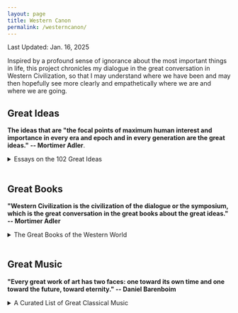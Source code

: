 ```yaml
---
layout: page
title: Western Canon
permalink: /westerncanon/
---
```

Last Updated: Jan. 16, 2025

<style>
  .expandable {
    cursor: pointer;
    color: black;
    font-weight: bold;
  }
  .expandable:hover {
    color: darkred;
  }
  .expandable-content {
    display: none;
    margin-top: 5px;
  }
</style>

<script>
  function toggleContent(id) {
    var content = document.getElementById(id);
    if (content.style.display === "none") {
      content.style.display = "block";
    } else {
      content.style.display = "none";
    }
  }
</script>

Inspired by a profound sense of ignorance about the most important things in life, this project chronicles my dialogue in the great conversation in Western Civilization, so that I may understand where we have been and may then hopefully see more clearly and empathetically where we are and where we are going. 

## Great Ideas 
<b>The ideas that are "the focal points of maximum human interest and importance in every era and epoch and in every generation are the great ideas." -- Mortimer Adler</b>. 
<br>
<details>
  <summary>Essays on the 102 Great Ideas</summary>
  <p>Angel, Animal, Aristocracy, Art, Astronomy, Beauty, Being, Cause, Chance, Change, Citizen, Constitution, Courage, Custom and Convention, Definition, Democracy, Desire, Dialectic, Duty, Education, Element, Emotion, Eternity, Evolution, Experience, Family, Fate, Form, God, Good and Evil, Government, Habit, Happiness, History, Honor, Hypothesis, Idea, Immortality, Induction, Infinity, Judgment, Justice, Knowledge, Labor, Language, Law, Liberty, Life and Death, Logic, Love, Man, Mathematics, Matter, Mechanics, Medicine, Memory and Imagination, Metaphysics, Mind, Monarchy, Nature, Necessity and Contingency, Oligarchy, One and Many, Opinion, Opposition, Philosophy, Physics, Pleasure and Pain, Poetry, Principle, Progress, Prophecy, Prudence, Punishment, Quality, Quantity, Reasoning, Relation, Religion, Revolution, Rhetoric, Same and Other, Science, Sense, Sign and Symbol, Sin, Slavery, Soul, Space, State, Temperance, Theology, Time, Truth, Tyranny, Universal and Particular, Virtue and Vice, War and Peace, Wealth, Will, Wisdom, World.</p>
  <!-- <span style="color:black; font-weight: bold;">Truth</span> -->
</details>
<br>

## Great Books
<b>"Western Civilization is the civilization of the dialogue or the symposium, which is the great conversation in the great books about the great ideas." -- Mortimer Adler</b>
<br>
<details>
  <summary>The Great Books of the Western World</summary>
    <!-- <li><span class="expandable" onclick="toggleContent('iliad-content')">Iliad - Homer</span>
      <div id="iliad-content" class="expandable-content">
        <p><strong>Finished:</strong> January 1, 2025</p>
        <p><strong>Review:</strong> A timeless epic that explores the themes of heroism, honor, and the human condition. The Iliad's vivid storytelling and complex characters make it a must-read.</p>
      </div>
    </li> -->
    <li>Iliad - Homer</li>
    <li>Odyssey - Homer</li>
    <li>The Old Testament - Various</li>
    <li>The Suppliant Maidens - Aeschylus</li>
    <li>The Persians - Aeschylus</li>
    <li>Seven Against Thebes - Aeschylus</li>
    <li>Prometheus Bound - Aeschylus</li>
    <li>Agamemnon (The Oresteia) - Aeschylus</li>
    <li>Choephoroe (The Oresteia) - Aeschylus</li>
    <li>The Eumenides (The Oresteia) - Aeschylus</li>
    <li>Oedipus the King (The Oedipus Cycle) - Sophocles</li>
    <li>Oedipus at Colonus (The Oedipus Cycle) - Sophocles</li>
    <li>Antigone (The Oedipus Cycle) - Sophocles</li>
    <li>Ajax - Sophocles</li>
    <li>Electra - Sophocles</li>
    <li>The Trachiniae - Sophocles</li>
    <li>Philoctetes - Sophocles</li>
    <li>The History of the Persian Wars - Herodotus</li>
    <li>Rhesus - Euripides</li>
    <li>Medea - Euripides</li>
    <li>Hippolytus - Euripides</li>
    <li>Alcestis - Euripides</li>
    <li>Heracleidae - Euripides</li>
    <li>The Suppliants - Euripides</li>
    <li>Trojan Women - Euripides</li>
    <li>Ion - Euripides</li>
    <li>Helen - Euripides</li>
    <li>Andromache - Euripides</li>
    <li>Electra - Euripides</li>
    <li>Bacchantes - Euripides</li>
    <li>Hecuba - Euripides</li>
    <li>Heracles - Euripides</li>
    <li>Phoenician Women - Euripides</li>
    <li>Orestes - Euripides</li>
    <li>Iphigenia in Tauris - Euripides</li>
    <li>Iphigenia at Aulis - Euripides</li>
    <li>Cyclops - Euripides</li>
    <li>History of The Peloponnesian War - Thucydides</li>
    <li>On Airs, Waters, and Places - Hippocrates</li>
    <li>On Ancient Medicine - Hippocrates</li>
    <li>Aphorisms - Hippocrates</li>
    <li>On the Articulations - Hippocrates</li>
    <li>The Book of Prognostics - Hippocrates</li>
    <li>On Fistulae - Hippocrates</li>
    <li>On Fractures - Hippocrates</li>
    <li>On Hemorrhoids - Hippocrates</li>
    <li>On Injuries of the Head - Hippocrates</li>
    <li>Instruments of Reduction - Hippocrates</li>
    <li>The Law - Hippocrates</li>
    <li>The Oath - Hippocrates</li>
    <li>Of the Epidemics - Hippocrates</li>
    <li>On Regimen in Acute Diseases - Hippocrates</li>
    <li>On the Sacred Disease - Hippocrates</li>
    <li>On the Surgery - Hippocrates</li>
    <li>On Ulcers - Hippocrates</li>
    <li>The Acharnians - Aristophanes</li>
    <li>The Knights - Aristophanes</li>
    <li>The Clouds - Aristophanes</li>
    <li>The Wasps - Aristophanes</li>
    <li>Peace - Aristophanes</li>
    <li>The Birds - Aristophanes</li>
    <li>The Frogs - Aristophanes</li>
    <li>Lysistrata - Aristophanes</li>
    <li>Thesmophoriazusae - Aristophanes</li>
    <li>Ecclesiazusae - Aristophanes</li>
    <li>Plutus - Aristophanes</li>
    <li>Charmides - Plato</li>
    <li>Lysis - Plato</li>
    <li>Laches - Plato</li>
    <li>Protagoras - Plato</li>
    <li>Euthydemus - Plato</li>
    <li>Cratylus - Plato</li>
    <li>Phaedrus - Plato</li>
    <li>Ion - Plato</li>
    <li>Symposium - Plato</li>
    <li>Meno - Plato</li>
    <li>Euthyphro - Plato</li>
    <li>Apology - Plato</li>
    <li>Crito - Plato</li>
    <li>Phaedo - Plato</li>
    <li>Gorgias - Plato</li>
    <li>The Republic - Plato</li>
    <li>Timaeus - Plato</li>
    <li>Critias - Plato</li>
    <li>Parmenides - Plato</li>
    <li>Theaetetus - Plato</li>
    <li>Sophist - Plato</li>
    <li>Statesman - Plato</li>
    <li>Philebus - Plato</li>
    <li>Laws - Plato</li>
    <li>The Seventh Letter - Plato</li>
    <li>Categories - Aristotle</li>
    <li>On Interpretation - Aristotle</li>
    <li>Prior Analytics - Aristotle</li>
    <li>Posterior Analytics - Aristotle</li>
    <li>Topics - Aristotle</li>
    <li>Sophistical Refutations - Aristotle</li>
    <li>Physics - Aristotle</li>
    <li>On the Heavens - Aristotle</li>
    <li>On Generation and Corruption - Aristotle</li>
    <li>Meteorology - Aristotle</li>
    <li>Metaphysics - Aristotle</li>
    <li>On the Soul - Aristotle</li>
    <li>Minor biological works - Aristotle</li>
    <li>History of Animals - Aristotle</li>
    <li>Parts of Animals - Aristotle</li>
    <li>On the Motion of Animals - Aristotle</li>
    <li>On the Gait of Animals - Aristotle</li>
    <li>On the Generation of Animals - Aristotle</li>
    <li>Nicomachean Ethics - Aristotle</li>
    <li>Politics - Aristotle</li>
    <li>The Athenian Constitution - Aristotle</li>
    <li>Rhetoric - Aristotle</li>
    <li>Poetics - Aristotle</li>
    <li>Letter to Herodotus - Epicurus</li>
    <li>Letter to Menoeceus - Epicurus</li>
    <li>The Thirteen Books of Euclid’s Elements - Euclid</li>
    <li>On the Sphere and Cylinder - Archimedes</li>
    <li>Measurement of a Circle - Archimedes</li>
    <li>On Conoids and Spheroids - Archimedes</li>
    <li>On Spirals - Archimedes</li>
    <li>On the Equilibrium of Planes - Archimedes</li>
    <li>The Sand Reckoner - Archimedes</li>
    <li>The Quadrature of the Parabola - Archimedes</li>
    <li>On Floating Bodies - Archimedes</li>
    <li>Books of Lemmas - Archimedes</li>
    <li>The Method Treating of Mechanical Problems - Archimedes</li>
    <li>On Conic Sections - Apollonius of Perga</li>
    <li>Orations - Cicero</li>
    <li>On Friendship - Cicero</li>
    <li>On Old Age - Cicero</li>
    <li>On the Nature of Things - Lucretius</li>
    <li>Eclogues - Virgil</li>
    <li>Georgics - Virgil</li>
    <li>Aeneid - Virgil</li>
    <li>Odes and Epodes - Horace</li>
    <li>The Art of Poetry - Horace</li>
    <li>History of Rome - Livy</li>
    <li>Metamorphoses - Ovid</li>
    <li>Lives of the Noble Grecians and Romans Moralia - Plutarch</li>
    <li>Histories - Tacitus</li>
    <li>Annals - Tacitus</li>
    <li>Agricola - Tacitus</li>
    <li>Germania - Tacitus</li>
    <li>Introduction to Arithmetic - Nicomachus of Gerasa</li>
    <li>Discourses - Epictetus</li>
    <li>Enchiridion (handbook) - Epictetus</li>
    <li>Almagest - Ptolemy</li>
    <li>The Way to Write History - Lucian</li>
    <li>The True History - Lucian</li>
    <li>The Sale of Creeds - Lucian</li>
    <li>Meditations - Marcus Aurelius</li>
    <li>On the Natural Faculties - Galen</li>
    <li>The New Testament - Various</li>
    <li>The Enneads - Plotinus</li>
    <li>The Confessions - St. Augustine</li>
    <li>The City of God - St. Augustine</li>
    <li>On Christian Doctrine - St. Augustine</li>
    <li>On the Teacher - St. Augustine</li>
    <li>The Song of Roland - Various</li>
    <li>The Nibelungenlied - Various</li>
    <li>The Volsunga Saga - Various</li>
    <li>The Saga of Burnt Njal - Various</li>
    <li>Summa Theologica - St. Thomas Aquinas</li>
    <li>The Divine Comedy - Dante Alighieri</li>
    <li>The New Life (La vita nuova) - Dante Alighieri</li>
    <li>On Monarchy - Dante Alighieri</li>
    <li>Troilus and Criseyde - Geoffrey Chaucer</li>
    <li>The Canterbury Tales - Geoffrey Chaucer</li>
    <li>Notebooks - Leonardo da Vinci</li>
    <li>The Prince - Niccolo Machiavelli</li>
    <li>Discourses of the First Ten Books of Livy - Niccolo Machiavelli</li>
    <li>The Praise of Folly - Desiderius Erasmus</li>
    <li>On the Revolutions of the Heavenly Spheres - Nicolaus Copernicus</li>
    <li>Utopia - Sir Thomas More</li>
    <li>Three Treatises - Martin Luther</li>
    <li>Table Talk - Martin Luther</li>
    <li>Gargantua and Pantagruel - Francois Rabelais</li>
    <li>Institutes of the Christian Religion - John Calvin</li>
    <li>Essays - Michel de Montaigne</li>
    <li>On the Loadstone and Magnetic Bodies - William Gilbert</li>
    <li>Don Quixote - Miguel de Cervantes</li>
    <li>Prothalamion - Edmund Spenser</li>
    <li>The Faerie Queene - Edmund Spenser</li>
    <li>Essays - Francis Bacon</li>
    <li>Advancement of Learning - Francis Bacon</li>
    <li>Novum Organum - Francis Bacon</li>
    <li>New Atlantis - Francis Bacon</li>
    <li>The First Part of King Henry the Sixth - William Shakespeare</li>
    <li>The Second Part of King Henry the Sixth - William Shakespeare</li>
    <li>The Third Part of King Henry the Sixth - William Shakespeare</li>
    <li>The Tragedy of Richard the Third - William Shakespeare</li>
    <li>The Comedy of Errors - William Shakespeare</li>
    <li>Titus Andronicus - William Shakespeare</li>
    <li>The Taming of the Shrew - William Shakespeare</li>
    <li>The Two Gentlemen of Verona - William Shakespeare</li>
    <li>Love's Labour's Lost - William Shakespeare</li>
    <li>Romeo and Juliet - William Shakespeare</li>
    <li>The Tragedy of King Richard the Second - William Shakespeare</li>
    <li>A Midsummer Night's Dream - William Shakespeare</li>
    <li>The Life and Death of King John - William Shakespeare</li>
    <li>The Merchant of Venice - William Shakespeare</li>
    <li>The First Part of King Henry the Fourth - William Shakespeare</li>
    <li>The Second Part of King Henry the Fourth - William Shakespeare</li>
    <li>Much Ado About Nothing - William Shakespeare</li>
    <li>The Life of King Henry the Fifth - William Shakespeare</li>
    <li>Julius Caesar - William Shakespeare</li>
    <li>As You Like It - William Shakespeare</li>
    <li>Twelfth Night; or, What You Will - William Shakespeare</li>
    <li>The Tragedy of Hamlet, Prince of Denmark - William Shakespeare</li>
    <li>The Merry Wives of Windsor - William Shakespeare</li>
    <li>Troilus and Cressida - William Shakespeare</li>
    <li>All's Well That Ends Well - William Shakespeare</li>
    <li>Measure for Measure - William Shakespeare</li>
    <li>Othello, the Moor of Venice - William Shakespeare</li>
    <li>King Lear - William Shakespeare</li>
    <li>Macbeth - William Shakespeare</li>
    <li>Antony and Cleopatra - William Shakespeare</li>
    <li>Coriolanus - William Shakespeare</li>
    <li>Timon of Athens - William Shakespeare</li>
    <li>Pericles, Prince of Tyre - William Shakespeare</li>
    <li>Cymbeline - William Shakespeare</li>
    <li>The Winter's Tale - William Shakespeare</li>
    <li>The Tempest - William Shakespeare</li>
    <li>The Famous History of the Life of King Henry the Eighth - William Shakespeare</li>
    <li>Sonnets - William Shakespeare</li>
    <li>The Starry Messenger (Sidereus Nuncius) - Galileo Galilei</li>
    <li>Dialogues Concerning Two New Sciences - Galileo Galilei</li>
    <li>Epitome of Copernican Astronomy - Johannes Kepler</li>
    <li>Concerning the Harmonies of the World - Johannes Kepler</li>
    <li>On the Motion of the Heart and Blood in Animals (Exercitatio Anatomica de Motu Cordis et Sanguinis in Animalibus) - William Harvey</li>
    <li>On the Circulation of the Blood - William Harvey</li>
    <li>On the Generation of Animals - William Harvey</li>
    <li>The Leviathan - Thomas Hobbes</li>
    <li>Rules for the Direction of the Mind - Rene Descartes</li>
    <li>Discourse on Method - Rene Descartes</li>
    <li>Geometry - Rene Descartes</li>
    <li>Meditations on First Philosophy - Rene Descartes</li>
    <li>Objections Against the Meditations and Replies - Rene Descartes</li>
    <li>English Minor Poems - John Milton</li>
    <li>Paradise Lost - John Milton</li>
    <li>Samson Agonistes - John Milton</li>
    <li>Areopagitica - John Milton</li>
    <li>The School for Wives - Moliere</li>
    <li>The Critique of the School for Wives - Moliere</li>
    <li>Tartuffe - Moliere</li>
    <li>Don Juan - Moliere</li>
    <li>The Miser - Moliere</li>
    <li>The Would-be Gentleman - Moliere</li>
    <li>The Imaginary Invalid - Moliere</li>
    <li>The Provincial Letters - Blaise Pascal</li>
    <li>Pensees - Blaise Pascal</li>
    <li>Scientific and mathematical essays - Blaise Pascal</li>
    <li>Treatise on Light - Christiaan Huygens</li>
    <li>Ethics - Benedict de Spinoza</li>
    <li>Letter Concerning Toleration - John Locke</li>
    <li>Of Civil Government (second treatise in Two Treatises on Government) - John Locke</li>
    <li>Essay Concerning Human Understanding - John Locke</li>
    <li>Some Thoughts Concerning Education - John Locke</li>
    <li>Berenice - Jean Baptiste Racine</li>
    <li>Phaedra - Jean Baptiste Racine</li>
    <li>Andromache - Jean Baptiste Racine</li>
    <li>Mathematical Principles of Natural Philosophy (Principia) - Isaac Newton</li>
    <li>Optics - Isaac Newton</li>
    <li>Discourse on Metaphysics - Gottfried Wilhelm von Leibniz</li>
    <li>New Essays Concerning Human Understanding - Gottfried Wilhelm von Leibniz</li>
    <li>Monadology - Gottfried Wilhelm von Leibniz</li>
    <li>Robinson Crusoe - Daniel Defoe</li>
    <li>A Tale of a Tub - Jonathan Swift</li>
    <li>Journal to Stella - Jonathan Swift</li>
    <li>Gulliver’s Travels - Jonathan Swift</li>
    <li>A Modest Proposal - Jonathan Swift</li>
    <li>The Way of the World - William Congreve</li>
    <li>Principles of Human Knowledge - George Berkeley</li>
    <li>Essay on Criticism - Alexander Pope</li>
    <li>Rape of the Lock - Alexander Pope</li>
    <li>Essay on Man - Alexander Pope</li>
        <li>Persian Letters - Charles de Secondat, Baron de Montesquieu</li>
    <li>Spirit of Laws - Charles de Secondat, Baron de Montesquieu</li>
    <li>Letters on the English - Voltaire</li>
    <li>Candide - Voltaire</li>
    <li>Philosophical Dictionary - Voltaire</li>
    <li>Joseph Andrews - Henry Fielding</li>
    <li>Tom Jones - Henry Fielding</li>
    <li>The Vanity of Human Wishes - Samuel Johnson</li>
    <li>Dictionary - Samuel Johnson</li>
    <li>Rasselas - Samuel Johnson</li>
    <li>The Lives of the Poets (esp. the essays on Milton and Pope) - Samuel Johnson</li>
    <li>Treatise of Human Nature - David Hume</li>
    <li>Essays Moral and Political - David Hume</li>
    <li>An Inquiry Concerning Human Understanding - David Hume</li>
    <li>On the Origins of Inequality - Jean Jacques Rousseau</li>
    <li>On Political Economy - Jean Jacques Rousseau</li>
    <li>Emile - Jean Jacques Rousseau</li>
    <li>Social Contract - Jean Jacques Rousseau</li>
    <li>Rameau’s Nephew - Denis Diderot</li>
    <li>The Life and Opinions of Tristram Shandy, Gentleman - Laurence Sterne</li>
    <li>A Sentimental Journey Through France and Italy - Laurence Sterne</li>
    <li>The Theory of Moral Sentiments - Adam Smith</li>
    <li>Inquiry into the Nature and Causes of the Wealth of Nations - Adam Smith</li>
    <li>Critique of Pure Reason - Immanuel Kant</li>
    <li>Fundamental Principles of the Metaphysics of Morals - Immanuel Kant</li>
    <li>Critique of Practical Reason - Immanuel Kant</li>
    <li>The Science of Right - Immanuel Kant</li>
    <li>Critique of Judgement - Immanuel Kant</li>
    <li>Perpetual Peace - Immanuel Kant</li>
    <li>The Decline and Fall of the Roman Empire - Edward Gibbon</li>
    <li>Autobiography - Edward Gibbon</li>
    <li>London Journal - James Boswell</li>
    <li>Life of Samuel Johnson Ll.D - James Boswell</li>
    <li>Elements of Chemistry - Antoine Laurent Lavoisier</li>
    <li>Federalist Papers - John Jay, James Madison, and Alexander Hamilton</li>
    <li>Articles of Confederation - John Jay, James Madison, and Alexander Hamilton</li>
    <li>The Constitution of the United States - John Jay, James Madison, and Alexander Hamilton</li>
    <li>The Declaration of Independence - John Jay, James Madison, and Alexander Hamilton</li>
    <li>Introduction to the Principles of Morals and Legislation - Jeremy Bentham</li>
    <li>Theory of Fictions - Jeremy Bentham</li>
    <li>Faust - Johann Wolfgang von Goethe</li>
    <li>Poetry and Truth - Johann Wolfgang von Goethe</li>
    <li>Analytical Theory of Heat - Jean Baptiste Joseph Fourier</li>
    <li>Phenomenology of Spirit - Georg Wilhelm Friedrich Hegel</li>
    <li>Philosophy of Right - Georg Wilhelm Friedrich Hegel</li>
    <li>Lectures on the Philosophy of History - Georg Wilhelm Friedrich Hegel</li>
    <li>Lyrical Ballads (poem) - William Wordsworth</li>
    <li>Lucy poems (poem) - William Wordsworth</li>
    <li>Sonnets (poem) - William Wordsworth</li>
    <li>The Prelude - William Wordsworth</li>
    <li>Kubla Khan - Samuel Taylor Coleridge</li>
    <li>Rime of the Ancient Mariner - Samuel Taylor Coleridge</li>
    <li>Biographia Literaria - Samuel Taylor Coleridge</li>
    <li>Pride and Prejudice - Jane Austen</li>
    <li>Emma - Jane Austen</li>
    <li>On War - Karl von Clausewitz</li>
    <li>The Red and the Black - Stendhal</li>
    <li>The Charterhouse of Parma - Stendhal</li>
    <li>On Love - Stendhal</li>
    <li>Don Juan - George Gordon, Lord Byron</li>
    <li>Studies in Pessimism - Arthur Schopenhauer</li>
    <li>Chemical History of a Candle - Michael Faraday</li>
    <li>Experimental Researches in Electricity - Michael Faraday</li>
    <li>Principles in Geology - Charles Lyell</li>
    <li>The Positive Philosophy - Auguste Comte</li>
    <li>Pere Goriot - Honore de Balzac</li>
    <li>Eugenie Grandet - Honore de Balzac</li>
    <li>Cousin Bette - Honore de Balzac</li>
    <li>Representative Men - Ralph Waldo Emerson</li>
    <li>Essays - Ralph Waldo Emerson</li>
    <li>Journal - Ralph Waldo Emerson</li>
    <li>The Scarlet Letter - Nathaniel Hawthorne</li>
    <li>Democracy in America - Alexis de Tocqueville</li>
    <li>A System of Logic - John Stuart Mill</li>
    <li>On Liberty - John Stuart Mill</li>
    <li>Representative Government - John Stuart Mill</li>
    <li>Utilitarianism - John Stuart Mill</li>
    <li>The Subjection of Women - John Stuart Mill</li>
    <li>Autobiography - John Stuart Mill</li>
    <li>The Origin of Species - Charles Darwin</li>
    <li>The Descent of Man - Charles Darwin</li>
    <li>Autobiography - Charles Darwin</li>
    <li>Little Dorrit - Charles Dickens</li>
    <li>Pickwick Papers - Charles Dickens</li>
    <li>David Copperfield - Charles Dickens</li>
    <li>Hard Times - Charles Dickens</li>
    <li>Introduction to the Study of Experimental Medicine - Claude Bernard</li>
    <li>Fear and Trembling - Søren Kierkegaard</li>
    <li>Civil Disobedience - Henry David Thoreau</li>
    <li>Walden - Henry David Thoreau</li>
    <li>Capital - Karl Marx</li>
    <li>Communist Manifesto - Karl Marx</li>
    <li>Adam Bede - George Eliot</li>
    <li>Middlemarch - George Eliot</li>
    <li>Moby Dick - Herman Melville</li>
    <li>Billy Budd - Herman Melville</li>
    <li>Crime and Punishment - Fyodor Dostoevsky</li>
    <li>The Idiot - Fyodor Dostoevsky</li>
    <li>The Brothers Karamazov - Fyodor Dostoevsky</li>
    <li>Madame Bovary - Gustave Flaubert</li>
    <li>Three Stories - Gustave Flaubert</li>
    <li>A Doll’s House - Henrik Ibsen</li>
    <li>The Wild Duck - Henrik Ibsen</li>
    <li>Hedda Gabler - Henrik Ibsen</li>
    <li>The Master Builder - Henrik Ibsen</li>
    <li>War and Peace - Leo Tolstoy</li>
    <li>Anna Karenina - Leo Tolstoy</li>
    <li>What is Art - Leo Tolstoy</li>
    <li>Twenty-three Tales - Leo Tolstoy</li>
    <li>The Adventures of Huckleberry Finn - Mark Twain</li>
    <li>The Mysterious Stranger - Mark Twain</li>
    <li>The Principles of Psychology - William James</li>
    <li>The Varieties of Religious Experience - William James</li>
    <li>Pragmatism - William James</li>
    <li>Essays in Radical Empiricism - William James</li>
    <li>The American - Henry James</li>
    <li>The Ambassadors - Henry James</li>
    <li>The Beast in the Jungle - Henry James</li>
    <li>Thus Spoke Zarathustra - Friedrich Wilhelm Nietzsche</li>
    <li>Beyond Good and Evil - Friedrich Wilhelm Nietzsche</li>
    <li>The Genealogy of Morals - Friedrich Wilhelm Nietzsche</li>
    <li>The Will to Power - Friedrich Wilhelm Nietzsche</li>
    <li>Science and Hypothesis - Jules Henri Poincare</li>
    <li>Science and Method - Jules Henri Poincare</li>
    <li>The Golden Bough (selections) - James George Frazer</li>
    <li>The Origin and Development of Psycho-Analysis - Sigmund Freud</li>
    <li>Selected Papers on Hysteria - Sigmund Freud</li>
    <li>The Sexual Enlightenment of Children - Sigmund Freud</li>
    <li>The Future Prospects of Psychoanalytic Therapy - Sigmund Freud</li>
    <li>Observations on Wild Psychoanalysis - Sigmund Freud</li>
    <li>On Narcissism - Sigmund Freud</li>
    <li>The Instincts and Their Vicissitudes - Sigmund Freud</li>
    <li>Repression - Sigmund Freud</li>
    <li>The Unconscious - Sigmund Freud</li>
    <li>A General Introduction to Psycho-Analysis - Sigmund Freud</li>
    <li>Beyond the Pleasure Principle - Sigmund Freud</li>
    <li>Group Psychology and the Analysis of the Ego - Sigmund Freud</li>
    <li>The Ego and the Id - Sigmund Freud</li>
    <li>Inhibitions, Symptoms, and Anxiety - Sigmund Freud</li>
    <li>Thoughts for the Times on War and Death - Sigmund Freud</li>
    <li>Civilization and Its Discontents - Sigmund Freud</li>
    <li>The Interpretation of Dreams - Sigmund Freud</li>
    <li>Introductory Lectures on Psychoanalysis - Sigmund Freud</li>
    <li>New Introductory Lectures on Psychoanalysis - Sigmund Freud</li>
    <li>Plays (and Prefaces) - George Bernard Shaw</li>
    <li>Man and Superman - George Bernard Shaw</li>
    <li>Major Barbara - George Bernard Shaw</li>
    <li>Caesar and Cleopatra - George Bernard Shaw</li>
    <li>Pygmalion - George Bernard Shaw</li>
    <li>Saint Joan - George Bernard Shaw</li>
    <li>The Theory of the Leisure Class - Thorstein Veblen</li>
    <li>Heart of Darkness - Joseph Conrad</li>
    <li>Origin and Development of the Quantum Theory - Max Planck</li>
    <li>Where is Science Going? - Max Planck</li>
    <li>Scientific Autobiography - Max Planck</li>
    <li>An Introduction to Metaphysics - Henri Bergson</li>
    <li>Time and Free Will - Henri Bergson</li>
    <li>Matter and Memory - Henri Bergson</li>
    <li>Creative Evolution - Henri Bergson</li>
    <li>The Two Sources of Morality and Religion - Henri Bergson</li>
    <li>How We Think - John Dewey</li>
    <li>Democracy and Education - John Dewey</li>
    <li>Experience and Nature - John Dewey</li>
    <li>Logic, the Theory of Inquiry - John Dewey</li>
    <li>Experience and Education - John Dewey</li>
    <li>Uncle Vanya - Anton Chekhov</li>
    <li>An Introduction to Mathematics - Alfred North Whitehead</li>
    <li>Science and the Modern World - Alfred North Whitehead</li>
    <li>The Aims of Education and Other Essays - Alfred North Whitehead</li>
    <li>Adventures of Ideas - Alfred North Whitehead</li>
    <li>The Life of Reason - George Santayana</li>
    <li>Skepticism and Animal Faith - George Santayana</li>
    <li>Persons and Places - George Santayana</li>
    <li>Essays in Sociology (selections) - Max Weber</li>
    <li>Six Characters in Search of an Author - Luigi Pirandello</li>
    <li>The State and Revolution - Nikolai Lenin</li>
    <li>Remembrance of Things Past: “Swann in Love” - Marcel Proust</li>
    <li>The Problems of Philosophy - Bertrand Russell</li>
    <li>The Analysis of Mind - Bertrand Russell</li>
    <li>An Inquiry into Meaning and Truth - Bertrand Russell</li>
    <li>Human Knowledge; Its Scope and Limits - Bertrand Russell</li>
    <li>The Autumn of the Middle Ages - Johan Huizinga</li>
    <li>A Lost Lady - Willa Cather</li>
    <li>The Magic Mountain - Thomas Mann</li>
    <li>Joseph and His Brothers - Thomas Mann</li>
    <li>Death in Venice - Thomas Mann</li>
    <li>A Mathematician’s Apology - G. H. Hardy</li>
    <li>The Meaning of Relativity - Albert Einstein</li>
    <li>On the Method of Theoretical Physics - Albert Einstein</li>
    <li>The Evolution of Physics (with L. Infeld) - Albert Einstein</li>
    <li>Relativity: The Special and the General Theory - Albert Einstein</li>
    <li>The Dead in Dubliners - James Joyce</li>
    <li>Portrait of the Artist as a Young Man - James Joyce</li>
    <li>Ulysses - James Joyce</li>
    <li>Art and Scholasticism - Jacques Maritain</li>
    <li>The Degrees of Knowledge - Jacques Maritain</li>
    <li>The Rights of Man and Natural Law - Jacques Maritain</li>
    <li>True Humanism - Jacques Maritain</li>
    <li>The Expanding Universe - Arthur Eddington</li>
    <li>To the Lighthouse - Virginia Woolf</li>
    <li>The Trial - Franz Kafka</li>
    <li>The Castle - Franz Kafka</li>
    <li>The Metamorphosis - Franz Kafka</li>
    <li>The General Theory of Employment, Interest and Money - John Maynard Keynes</li>
    <li>Atomic Theory and the Description of Nature (Selections) - Niels Bohr</li>
    <li>Discussion with Einstein on Epistemology - Niels Bohr</li>
    <li>The Prussian Officer - D.H. Lawrence</li>
    <li>The Word of God and the Word of Man - Karl Barth</li>
    <li>What Is Life? - Erwin Schrodinger</li>
    <li>The Waste Land - T.S. Eliot</li>
    <li>Mourning Becomes Electra - Eugene O’Neill</li>
    <li>A Study of History - Arnold Toynbee</li>
    <li>Civilization on Trial - Arnold Toynbee</li>
    <li>What is Metaphysics? - Martin Heidegger</li>
    <li>Philosophical Investigations - Ludwig Wittgenstein</li>
    <li>The Great Gatsby - F. Scott Fitzgerald</li>
    <li>A Rose for Emily - William Faulkner</li>
    <li>Mother Courage and Her Children - Bertolt Brecht</li>
    <li>The Short Happy Life of Francis Macomber - Ernest Hemingway</li>
    <li>Genetics and the Origin of Species - Theodosius Dobzhansky</li>
    <li>Physics and Philosophy - Werner Heisenberg</li>
    <li>Animal Farm - George Orwell</li>
    <li>Nausea - Jean-Paul Sartre</li>
    <li>No Exit - Jean-Paul Sartre</li>
    <li>Being and Nothingness - Jean-Paul Sartre</li>
    <li>The Nature of Life - C.H. Waddington</li>
    <li>Waiting for Godot - Samuel Beckett</li>
    <li>Structural Anthropology (selections) - Claude Lévi-Strauss</li>
    <li>The First Circle - Aleksandr I. Solzhenitsyn</li>
    <li>Cancer Ward - Aleksandr I. Solzhenitsyn</li>
</details>
<br>

## Great Music 
<b>"Every great work of art has two faces: one toward its own time and one toward the future, toward eternity." -- Daniel Barenboim</b>
<br>
<details>
  <summary>A Curated List of Great Classical Music</summary>
  <li>Coming Soon</li>
  <!-- <li>Beethoven Symphony No. 1</li>
  <li>Beethoven Symphony No. 2</li>
  <li>Beethoven Symphony No. 3</li>
  <li>Beethoven Symphony No. 4</li>
  <li>Beethoven Symphony No. 5</li>
  <li>Beethoven Symphony No. 6</li>
  <li>Beethoven Symphony No. 7</li>
  <li>Beethoven Symphony No. 8</li>
  <li>Beethoven Symphony No. 9</li> -->
</details>
<br>